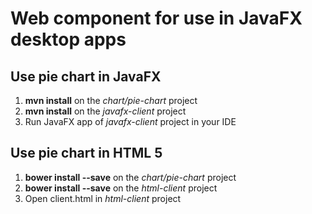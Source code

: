 Web component for use in JavaFX desktop apps
============================================

Use pie chart in JavaFX
-----------------------
1. **mvn install** on the *chart/pie-chart* project
2. **mvn install** on the *javafx-client* project
3. Run JavaFX app of *javafx-client* project in your IDE

Use pie chart in HTML 5
-----------------------
1. **bower install --save** on the *chart/pie-chart* project
2. **bower install --save** on the *html-client* project
3. Open client.html in *html-client* project 